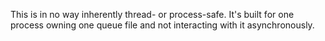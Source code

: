 This is in no way inherently thread- or process-safe. It's built for one process owning one queue file and not interacting with it asynchronously.
